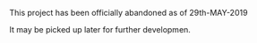 This project has been officially abandoned as of 29th-MAY-2019

It may be picked up later for further developmen.
